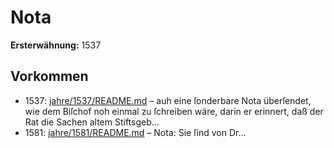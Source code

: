 # Nota

**Ersterwähnung:** 1537

## Vorkommen
- 1537: [jahre/1537/README.md](../jahre/1537/README.md) – auh eine ſonderbare
Nota überſendet, wie dem Biſchof noh einmal zu ſchreiben
wäre, darin er erinnert, daß der Rat die Sachen altem
Stiftsgeb...
- 1581: [jahre/1581/README.md](../jahre/1581/README.md) – Nota: Sie ſind von Dr...
